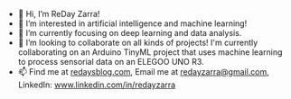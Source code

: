 - 👋 Hi, I’m ReDay Zarra!
- 👀 I’m interested in artificial intelligence and machine learning!
- 🌱 I’m currently focusing on deep learning and data analysis.
- 💞️ I’m looking to collaborate on all kinds of projects! I'm currently collaborating on an Arduino TinyML project that uses machine learning to process sensorial data on an ELEGOO UNO R3.
- 📫 Find me at [redaysblog.com](http://redaysblog.com/), Email me at redayzarra@gmail.com, LinkedIn: www.linkedin.com/in/redayzarra


<!---
redayzarra/redayzarra is a ✨ special ✨ repository because its `README.md` (this file) appears on your GitHub profile.
You can click the Preview link to take a look at your changes.
--->

